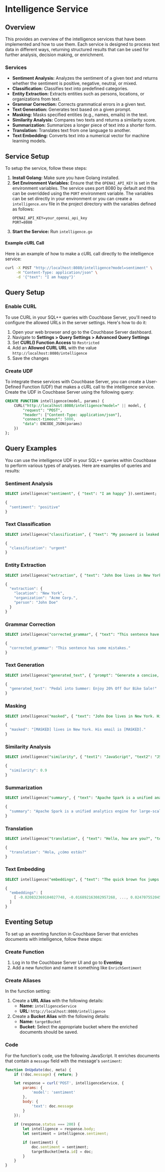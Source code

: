 # Intelligence Service

## Overview

This provides an overview of the intelligence services that have been implemented and how to use them. Each service is designed to process text data in different ways, returning structured results that can be used for further analysis, decision making, or enrichment.

### Services
* **Sentiment Analysis:** Analyzes the sentiment of a given text and returns whether the sentiment is positive, negative, neutral, or mixed.
* **Classification:** Classifies text into predefined categories.
* **Entity Extraction:** Extracts entities such as persons, locations, or organizations from text.
* **Grammar Correction:** Corrects grammatical errors in a given text.
* **Text Generation:** Generates text based on a given prompt.
* **Masking:** Masks specified entities (e.g., names, emails) in the text.
* **Similarity Analysis:** Compares two texts and returns a similarity score.
* **Summarization:** Summarizes a longer piece of text into a shorter form.
* **Translation:** Translates text from one language to another.
* **Text Embedding:** Converts text into a numerical vector for machine learning models.

## Service Setup
To setup the service, follow these steps:

1. **Install Golang:** Make sure you have Golang installed.
2. **Set Environment Variables:** Ensure that the `OPENAI_API_KEY` is set in the environment variables. The service uses port 8080 by default and this can be overridded using the `PORT` environment variable. The variables can be set directly in your environment or you can create a `intelligence.env` file in the project directory with the variables defined as follows:
   ```text
   OPENAI_API_KEY=your_openai_api_key
   PORT=8080
   ```
3. **Start the Service:** Run `intelligence.go`

#### Example cURL Call
Here is an example of how to make a cURL call directly to the intelligence service:

```sh
curl -X POST "http://localhost:8080/intelligence?model=sentiment" \
     -H "Content-Type: application/json" \
     -d '{"text": "I am happy"}'
```

## Query Setup

### Enable CURL
To use CURL in your SQL++ queries with Couchbase Server, you'll need to configure the allowed URLs in the server settings. Here's how to do it:

1. Open your web browser and go to the Couchbase Server dashboard.
2. Navigate to **Settings > Query Settings > Advanced Query Settings**
3. Set **CURL() Function Access** to `Restricted`
4. Add an **Allowed CURL URL** with the value `http://localhost:8080/intelligence`
5. Save the changes

### Create UDF
To integrate these services with Couchbase Server, you can create a User-Defined Function (UDF) that makes a cURL call to the intelligence service. Create the UDF in Couchbase Server using the following query:

```sql
CREATE FUNCTION intelligence(model, params) {
    CURL("http://localhost:8080/intelligence?model=" || model, {
        "request": "POST",
        "header": ["Content-Type: application/json"],
        "connect-timeout": 5000,
        "data": ENCODE_JSON(params)
    })
};
```

## Query Examples
You can use the intelligence UDF in your SQL++ queries within Couchbase to perform various types of analyses. Here are examples of queries and results:

### Sentiment Analysis

```sql
SELECT intelligence("sentiment", { "text": "I am happy" }).sentiment;
```

```javascript
{
  "sentiment": "positive"
}
```

### Text Classification

```sql
SELECT intelligence("classification", { "text": "My password is leaked.", "labels": ["urgent", "not urgent"] }).classification;
```

```javascript
{
  "classification": "urgent"
}
```

### Entity Extraction

```sql
SELECT intelligence("extraction", { "text": "John Doe lives in New York and works for Acme Corp.", "labels": ["person", "location", "organization"] }).extraction;
```

```javascript
{
  "extraction": {
    "location": "New York",
    "organization": "Acme Corp.",
    "person": "John Doe"
  }
}
```

### Grammar Correction

```sql
SELECT intelligence("corrected_grammar", { "text": "This sentence have some mistake" }).corrected_grammar;
```

```javascript
{
  "corrected_grammar": "This sentence has some mistakes."
}
```

### Text Generation

```sql
SELECT intelligence("generated_text", { "prompt": "Generate a concise, cheerful email title for a summer bike sale with 20% discount.", "max_words": 50 }).generated_text;
```

```javascript
{
  "generated_text": "Pedal into Summer: Enjoy 20% Off Our Bike Sale!"
}
```

### Masking

```sql
SELECT intelligence("masked", { "text": "John Doe lives in New York. His email is john.doe@example.com.", "labels": ["person", "email"] }).masked;
```

```javascript
{
  "masked": "[MASKED] lives in New York. His email is [MASKED]."
}
```

### Similarity Analysis

```sql
SELECT intelligence("similarity", { "text1": "JavaScript", "text2": "JS" }).similarity;
```

```javascript
{
  "similarity": 0.9
}
```

### Summarization

```sql
SELECT intelligence("summary", { "text": "Apache Spark is a unified analytics engine for large-scale data processing. It provides high-level APIs in Java, Scala, Python, and R, and an optimized engine that supports general execution graphs. It also supports a rich set of higher-level tools including Spark SQL for SQL and structured data processing, pandas API on Spark for pandas workloads, MLlib for machine learning, GraphX for graph processing, and Structured Streaming for incremental computation and stream processing.", "max_words": 50 }).summary;
```

```javascript
{
  "summary": "Apache Spark is a unified analytics engine for large-scale data processing, offering high-level APIs in multiple languages and tools like Spark SQL, MLlib, GraphX, and Structured Streaming for various data processing tasks, including SQL, machine learning, and stream processing."
}
```

### Translation

```sql
SELECT intelligence("translation", { "text": "Hello, how are you?", "to_language": "es" }).translation;
```

```javascript
{
  "translation": "Hola, ¿cómo estás?"
}
```

### Text Embedding

```sql
SELECT intelligence("embeddings", { "text": "The quick brown fox jumps over the lazy dog" }).embeddings;
```

```javascript
{
  "embeddings": [
    [ -0.020832369104027748, -0.016892163082957268, ..., 0.024707552045583725 ]
  ]
}
```

## Eventing Setup
To set up an eventing function in Couchbase Server that enriches documents with intelligence, follow these steps:

### Create Function
1. Log in to the Couchbase Server UI and go to **Eventing**
2. Add a new function and name it something like `EnrichSentiment`

### Create Aliases
In the function setting:
1. Create a **URL Alias** with the following details:
   * **Name:** `intelligenceService`
   * **URL:** `http://localhost:8080/intelligence`
2. Create a **Bucket Alias** with the following details:
   * **Name:** `targetBucket`
   * **Bucket:** Select the appropriate bucket where the enriched documents should be saved.

### Code
For the function's code, use the following JavaScript. It enriches documents that contain a `message` field with the message's `sentiment`:

```javascript
function OnUpdate(doc, meta) {
    if (!doc.message) { return; }

    let response = curl('POST', intelligenceService, {
        params: {
            'model': 'sentiment'
        },
        body: {
            'text': doc.message
        }
    });
    
    if (response.status === 200) {
        let intelligence = response.body;
        let sentiment = intelligence.sentiment;

        if (sentiment) {
            doc.sentiment = sentiment;
            targetBucket[meta.id] = doc;
        }
    }
}
```
